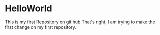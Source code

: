 # HelloWorld
This is my first Repository on git hub
That's right, I am trying to make the first change on my first repository.

